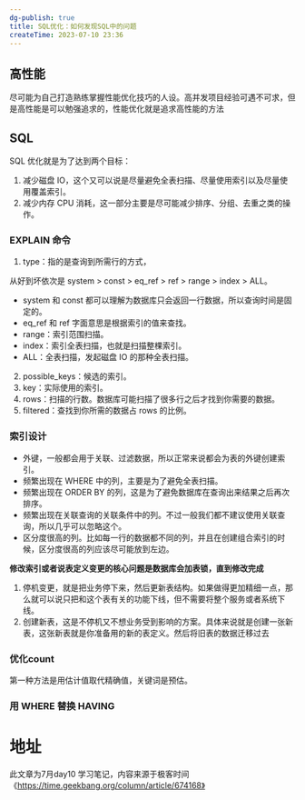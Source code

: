 ```yaml
---
dg-publish: true
title: SQL优化：如何发现SQL中的问题
createTime: 2023-07-10 23:36  
---
```



## 高性能

尽可能为自己打造熟练掌握性能优化技巧的人设。高并发项目经验可遇不可求，但是高性能是可以勉强追求的，性能优化就是追求高性能的方法

## SQL

SQL 优化就是为了达到两个目标：

1. 减少磁盘 IO，这个又可以说是尽量避免全表扫描、尽量使用索引以及尽量使用覆盖索引。
2. 减少内存 CPU 消耗，这一部分主要是尽可能减少排序、分组、去重之类的操作。

### EXPLAIN 命令

1.  type：指的是查询到所需行的方式，

从好到坏依次是 system > const > eq_ref > ref > range > index > ALL。

- system 和 const 都可以理解为数据库只会返回一行数据，所以查询时间是固定的。
- eq_ref 和 ref 字面意思是根据索引的值来查找。
- range：索引范围扫描。
- index：索引全表扫描，也就是扫描整棵索引。
- ALL：全表扫描，发起磁盘 IO 的那种全表扫描。

2. possible_keys：候选的索引。
3. key：实际使用的索引。
4. rows：扫描的行数。数据库可能扫描了很多行之后才找到你需要的数据。
5. filtered：查找到你所需的数据占 rows 的比例。

### 索引设计

- 外键，一般都会用于关联、过滤数据，所以正常来说都会为表的外键创建索引。
- 频繁出现在 WHERE 中的列，主要是为了避免全表扫描。
- 频繁出现在 ORDER BY 的列，这是为了避免数据库在查询出来结果之后再次排序。
- 频繁出现在关联查询的关联条件中的列。不过一般我们都不建议使用关联查询，所以几乎可以忽略这个。
- 区分度很高的列。比如每一行的数据都不同的列，并且在创建组合索引的时候，区分度很高的列应该尽可能放到左边。

**修改索引或者说表定义变更的核心问题是数据库会加表锁，直到修改完成**

1. 停机变更，就是把业务停下来，然后更新表结构。如果做得更加精细一点，那么就可以说只把和这个表有关的功能下线，但不需要将整个服务或者系统下线。
2. 创建新表，这是不停机又不想业务受到影响的方案。具体来说就是创建一张新表，这张新表就是你准备用的新的表定义。然后将旧表的数据迁移过去

### 优化count
第一种方法是用估计值取代精确值，关键词是预估。

### 用 WHERE 替换 HAVING




# 地址

此文章为7月day10 学习笔记，内容来源于极客时间《https://time.geekbang.org/column/article/674168》